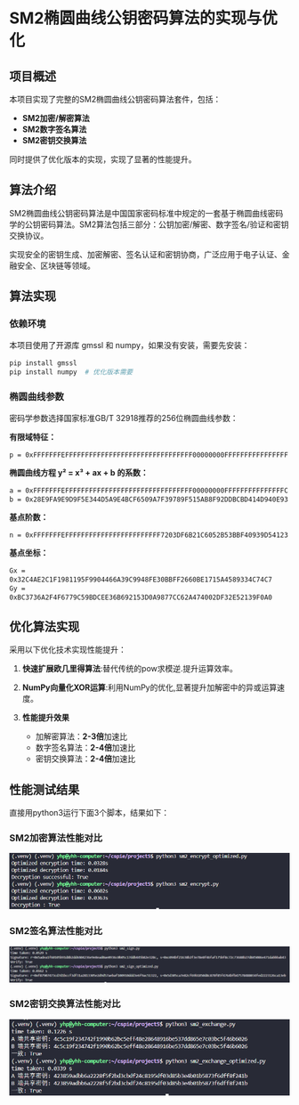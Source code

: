 # SM2椭圆曲线公钥密码算法的实现与优化

## 项目概述
本项目实现了完整的SM2椭圆曲线公钥密码算法套件，包括：
- **SM2加密/解密算法**
- **SM2数字签名算法**
- **SM2密钥交换算法**

同时提供了优化版本的实现，实现了显著的性能提升。

## 算法介绍

SM2椭圆曲线公钥密码算法是中国国家密码标准中规定的一套基于椭圆曲线密码学的公钥密码算法。SM2算法包括三部分：公钥加密/解密、数字签名/验证和密钥交换协议。

实现安全的密钥生成、加密解密、签名认证和密钥协商，广泛应用于电子认证、金融安全、区块链等领域。

## 算法实现

### 依赖环境
本项目使用了开源库 gmssl 和 numpy，如果没有安装，需要先安装：
```bash
pip install gmssl
pip install numpy  # 优化版本需要
```

### 椭圆曲线参数
密码学参数选择国家标准GB/T 32918推荐的256位椭圆曲线参数：

**有限域特征：**
```
p = 0xFFFFFFFEFFFFFFFFFFFFFFFFFFFFFFFFFFFFFFFF00000000FFFFFFFFFFFFFFFF
```

**椭圆曲线方程 y² = x³ + ax + b 的系数：**
```
a = 0xFFFFFFFEFFFFFFFFFFFFFFFFFFFFFFFFFFFFFFFF00000000FFFFFFFFFFFFFFFC
b = 0x28E9FA9E9D9F5E344D5A9E4BCF6509A7F39789F515AB8F92DDBCBD414D940E93
```

**基点阶数：**
```
n = 0xFFFFFFFEFFFFFFFFFFFFFFFFFFFFFFFF7203DF6B21C6052B53BBF40939D54123
```

**基点坐标：**
```
Gx = 0x32C4AE2C1F1981195F9904466A39C9948FE30BBFF2660BE1715A4589334C74C7
Gy = 0xBC3736A2F4F6779C59BDCEE36B692153D0A9877CC62A474002DF32E52139F0A0
```

## 优化算法实现

采用以下优化技术实现性能提升：

1. **快速扩展欧几里得算法**:替代传统的pow求模逆.提升运算效率。

2. **NumPy向量化XOR运算**:利用NumPy的优化,显著提升加解密中的异或运算速度。

3. **性能提升效果**
   - 加解密算法：**2-3倍**加速比
   - 数字签名算法：**2-4倍**加速比  
   - 密钥交换算法：**2-4倍**加速比

## 性能测试结果

直接用python3运行下面3个脚本，结果如下：

### SM2加密算法性能对比
![SM2 加密](./encrypt.png)

### SM2签名算法性能对比
![SM2 签名](./sign.png)

### SM2密钥交换算法性能对比
![SM2 密钥交换](./exchange.png)